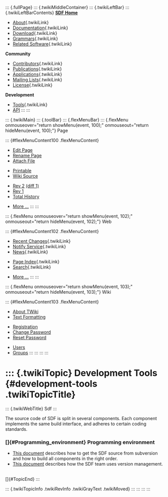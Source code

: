 ::: {.fullPage}
::: {.twikiMiddleContainer}
::: {.twikiLeftBar}
::: {.twikiLeftBarContents}
**[SDF Home](http://www.syntax-definition.org)**

-   [About](SdfLanguage){.twikiLink}
-   [Documentation](SdfDocumentation){.twikiLink}
-   [Download](SdfSoftware){.twikiLink}
-   [Grammars](SdfGrammars){.twikiLink}
-   [Related Software](SdfRelatedSoftware){.twikiLink}

**Community**

-   [Contributors](SdfDevelopment){.twikiLink}
-   [Publications](SdfPublications){.twikiLink}
-   [Applications](SdfApplications){.twikiLink}
-   [Mailing Lists](MailingList){.twikiLink}
-   [License](BSDLicense){.twikiLink}

**Development**

-   [Tools](DevelopmentTools){.twikiLink}
-   [API](http://homepages.cwi.nl/~daybuild/daily-docs)
:::
:::

::: {.twikiMain}
::: {.toolBar}
::: {.flexMenuBar}
::: {.flexMenu onmouseover="return showMenu(event, 100);" onmouseout="return hideMenu(event, 100);"}
Page

::: {#flexMenuContent100 .flexMenuContent}
-   [Edit
    Page](http://www.program-transformation.org/edit/Sdf/DevelopmentTools?t=1536825749)
-   [Rename
    Page](http://www.program-transformation.org/rename/Sdf/DevelopmentTools)
-   [Attach
    File](http://www.program-transformation.org/attach/Sdf/DevelopmentTools)

<!-- -->

-   [Printable](http://www.program-transformation.org/view/Sdf/DevelopmentTools?skin=print.pattern)
-   [Wiki
    Source](http://www.program-transformation.org/view/Sdf/DevelopmentTools?skin=text&raw=on&contenttype=text/plain)

<!-- -->

-   [Rev
    2](http://www.program-transformation.org/view/Sdf/DevelopmentTools?rev=1.2)
    [(diff 1)](http://www.program-transformation.org/rdiff/Sdf/DevelopmentTools?rev1=1.2&rev2=1.1)
-   [Rev
    1](http://www.program-transformation.org/view/Sdf/DevelopmentTools?rev=1.1)
-   [Total
    History](http://www.program-transformation.org/rdiff/Sdf/DevelopmentTools)

<!-- -->

-   [More
    \...](http://www.program-transformation.org/oops/Sdf/DevelopmentTools?template=oopsmore&param1=1.2&param2=1.2)
:::
:::

::: {.flexMenu onmouseover="return showMenu(event, 102);" onmouseout="return hideMenu(event, 102);"}
Web

::: {#flexMenuContent102 .flexMenuContent}
-   [Recent Changes](WebChanges){.twikiLink}
-   [Notify Service](WebNotify){.twikiLink}
-   [News](WebNews){.twikiLink}

<!-- -->

-   [Page Index](WebIndex){.twikiLink}
-   [Search](WebSearch){.twikiLink}

<!-- -->

-   [More
    \...](http://www.program-transformation.org/oops/Sdf/DevelopmentTools?template=oopsmore&param1=1.2&param2=1.2)
:::
:::

::: {.flexMenu onmouseover="return showMenu(event, 103);" onmouseout="return hideMenu(event, 103);"}
Wiki

::: {#flexMenuContent103 .flexMenuContent}
-   [About
    TWiki](http://www.program-transformation.org/view/TWiki/WebHome)
-   [Text
    Formatting](http://www.program-transformation.org/view/TWiki/TextFormattingRules)

<!-- -->

-   [Registration](http://www.program-transformation.org/view/TWiki/TWikiRegistration)
-   [Change
    Password](http://www.program-transformation.org/view/TWiki/ChangePassword)
-   [Reset
    Password](http://www.program-transformation.org/view/TWiki/ResetPassword)

<!-- -->

-   [Users](http://www.program-transformation.org/view/Main/TWikiUsers)
-   [Groups](http://www.program-transformation.org/view/Main/TWikiGroups)
:::
:::
:::
:::

::: {.twikiTopic}
Development Tools {#development-tools .twikiTopicTitle}
=================

::: {.twikiWebTitle}
Sdf
:::

The source code of SDF is split in several components. Each component
implements the same build interface, and adheres to certain coding
standards.

### []{#Programming_environment} Programming environment

-   [This
    document](http://homepages.cwi.nl/~daybuild/daily-books/software-development/build-environment/build-environment.html)
    describes how to get the SDF source from subversion and how to build
    all components in the right order.
-   [This
    document](http://homepages.cwi.nl/~daybuild/daily-books/software-development/version-management/version-management.html)
    describes how the SDF team uses version management.

\
[]{#TopicEnd}
:::

::: {.twikiTopicInfo .twikiRevInfo .twikiGrayText .twikiMoved}
:::
:::
:::
:::
